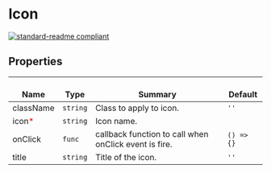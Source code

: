 # Icon
  [![standard-readme compliant](https://img.shields.io/badge/standard--readme-OK-green.svg?style=flat-square)](https://github.com/RichardLitt/standard-readme)
  

  ## Properties
  | </br>Name | </br>Type | </br>Summary | </br>Default | 
| ---- | ---- | ---- | ---- |
| className | `string` | Class to apply to icon. | `''` |
| icon<font color="red">*</font> | `string` | Icon name. |  |
| onClick | `func` | callback function to call when onClick event is fire. | `() => {}` |
| title | `string` | Title of the icon. | `''` |